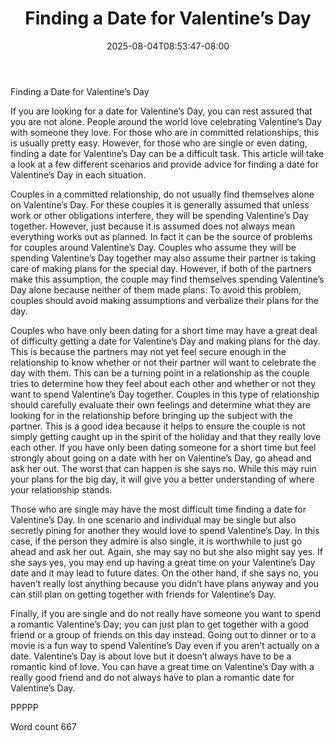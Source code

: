 ﻿---
title: "Finding a Date for Valentine’s Day"
date: 2025-08-04T08:53:47-08:00
description: "Valentines Day txt Tips for Web Success"
featured_image: "/images/Valentines Day txt.jpg"
tags: ["Valentines Day txt"]
---

Finding a Date for Valentine’s Day

If you are looking for a date for Valentine’s Day, you can rest assured that you are not alone. People around the world love celebrating Valentine’s Day with someone they love. For those who are in committed relationships, this is usually pretty easy. However, for those who are single or even dating, finding a date for Valentine’s Day can be a difficult task. This article will take a look at a few different scenarios and provide advice for finding a date for Valentine’s Day in each situation.

Couples in a committed relationship, do not usually find themselves alone on Valentine’s Day. For these couples it is generally assumed that unless work or other obligations interfere, they will be spending Valentine’s Day together. However, just because it is assumed does not always mean everything works out as planned. In fact it can be the source of problems for couples around Valentine’s Day. Couples who assume they will be spending Valentine’s Day together may also assume their partner is taking care of making plans for the special day. However, if both of the partners make this assumption, the couple may find themselves spending Valentine’s Day alone because neither of them made plans. To avoid this problem, couples should avoid making assumptions and verbalize their plans for the day.

Couples who have only been dating for a short time may have a great deal of difficulty getting a date for Valentine’s Day and making plans for the day. This is because the partners may not yet feel secure enough in the relationship to know whether or not their partner will want to celebrate the day with them. This can be a turning point in a relationship as the couple tries to determine how they feel about each other and whether or not they want to spend Valentine’s Day together. Couples in this type of relationship should carefully evaluate their own feelings and determine what they are looking for in the relationship before bringing up the subject with the partner. This is a good idea because it helps to ensure the couple is not simply getting caught up in the spirit of the holiday and that they really love each other. If you have only been dating someone for a short time but feel strongly about going on a date with her on Valentine’s Day, go ahead and ask her out. The worst that can happen is she says no. While this may ruin your plans for the big day, it will give you a better understanding of where your relationship stands.

Those who are single may have the most difficult time finding a date for Valentine’s Day. In one scenario and individual may be single but also secretly pining for another they would love to spend Valentine’s Day. In this case, if the person they admire is also single, it is worthwhile to just go ahead and ask her out. Again, she may say no but she also might say yes. If she says yes, you may end up having a great time on your Valentine’s Day date and it may lead to future dates. On the other hand, if she says no, you haven’t really lost anything because you didn’t have plans anyway and you can still plan on getting together with friends for Valentine’s Day.

Finally, if you are single and do not really have someone you want to spend a romantic Valentine’s Day; you can just plan to get together with a good friend or a group of friends on this day instead. Going out to dinner or to a movie is a fun way to spend Valentine’s Day even if you aren’t actually on a date. Valentine’s Day is about love but it doesn’t always have to be a romantic kind of love. You can have a great time on Valentine’s Day with a really good friend and do not always have to plan a romantic date for Valentine’s Day. 

PPPPP

Word count 667

